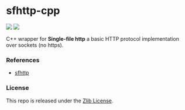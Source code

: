 # sfhttp-cpp

[![](https://img.shields.io/github/v/tag/thechampagne/sfhttp-cpp?label=version)](https://github.com/thechampagne/sfhttp-cpp/releases/latest) [![](https://img.shields.io/github/license/thechampagne/sfhttp-cpp)](https://github.com/thechampagne/sfhttp-cpp/blob/main/LICENSE)

C++ wrapper for **Single-file http** a basic HTTP protocol implementation over sockets (no https).

### References
 - [sfhttp](https://github.com/mattiasgustavsson/libs/blob/main/http.h)

### License

This repo is released under the [Zlib License](https://github.com/thechampagne/sfhttp-cpp/blob/main/LICENSE).
